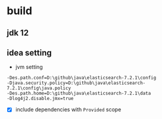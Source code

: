 # build 

## jdk 12

## idea setting

* jvm setting

```
-Des.path.conf=D:\github\java\elasticsearch-7.2.1\config
-Djava.security.policy=D:\github\java\elasticsearch-7.2.1\config\java.policy
-Des.path.home=D:\github\java\elasticsearch-7.2.1\data
-Dlog4j2.disable.jmx=true
```

* [x] include dependencies with `Provided` scope